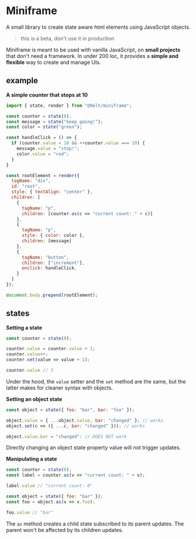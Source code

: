 # Miniframe

A small library to create state aware html elements using JavaScript objects.

> this is a beta, don't use it in production

Miniframe is meant to be used with vanilla JavaScript, on **small projects** that don't need a framework. In under 200 loc, it provides a **simple and flexible** way to create and manage UIs.

## example

**A simple counter that stops at 10**

```js
import { state, render } from "@9elt/miniframe";

const counter = state(0);
const message = state("keep going!");
const color = state("green");

const handleClick = () => {
  if (counter.value < 10 && ++counter.value === 10) {
    message.value = "stop!";
    color.value = "red";
  }
}

const rootElement = render({
  tagName: "div",
  id: "root",
  style: { textAlign: "center" },
  children: [
    {
      tagName: "p",
      children: [counter.as(c => "current count: " + c)]
    },
    {
      tagName: "p",
      style: { color: color },
      children: [message]
    },
    {
      tagName: "button",
      children: ["increment"],
      onclick: handleClick,
    }
  ]
});

document.body.prepend(rootElement);
```

## states

**Setting a state**

```js
const counter = state(0);

counter.value = counter.value + 1;
counter.value++;
counter.set(value => value + 1);

counter.value // 3
```

Under the hood, the `value` setter and the `set` method are the same, but the latter makes for cleaner syntax with objects.

**Setting an object state**

```js
const object = state({ foo: "bar", bar: "foo" });

object.value = { ...object.value, bar: "changed" }; // works
object.set(c => ({ ...c, bar: "changed" })); // works

object.value.bar = "changed": // DOES NOT work
```

Directly changing an object state property value will not trigger updates.

**Manipulating a state**

```js
const counter = state(0);
const label = counter.as(v => "current count: " + v);

label.value // "current count: 0"

const object = state({ foo: "bar" });
const foo = object.as(v => v.foo);

foo.value // "bar"
```

The `as` method creates a child state subscribed to its parent updates. The parent won't be affected by its children updates.
